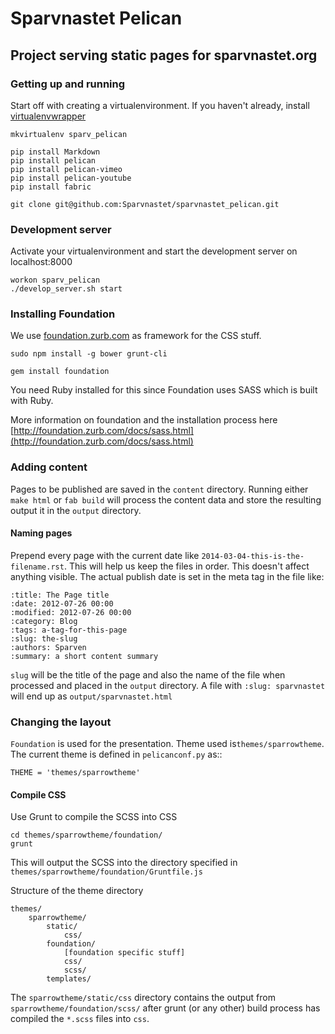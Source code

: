 # Sparvnastet Pelican
## Project serving static pages for sparvnastet.org

### Getting up and running

Start off with creating a virtualenvironment.
If you haven't already, install [virtualenvwrapper](http://virtualenvwrapper.readthedocs.org/en/latest/)

    mkvirtualenv sparv_pelican

    pip install Markdown
    pip install pelican
    pip install pelican-vimeo
    pip install pelican-youtube
    pip install fabric

    git clone git@github.com:Sparvnastet/sparvnastet_pelican.git


### Development server
Activate your virtualenvironment and start the development server on localhost:8000

    workon sparv_pelican
    ./develop_server.sh start


### Installing Foundation
We use [foundation.zurb.com](foundation.zurb.com) as framework for the CSS stuff.

    sudo npm install -g bower grunt-cli

    gem install foundation

You need Ruby installed for this since Foundation uses SASS which is built with Ruby.

More information on foundation and the installation process here
[http://foundation.zurb.com/docs/sass.html](http://foundation.zurb.com/docs/sass.html)

### Adding content
Pages to be published are saved in the ``content`` directory.
Running either ``make html`` or ``fab build`` will process the content data
and store the resulting output it in the ``output`` directory.

#### Naming pages
Prepend every page with the current date like
``2014-03-04-this-is-the-filename.rst``. This will help us keep the files in
 order. This doesn't affect anything visible. The actual publish date is set
  in the meta tag in the file like:

    :title: The Page title
    :date: 2012-07-26 00:00
    :modified: 2012-07-26 00:00
    :category: Blog
    :tags: a-tag-for-this-page
    :slug: the-slug
    :authors: Sparven
    :summary: a short content summary

``slug`` will be the title of the page and also the name of the file when
processed and placed in the ``output`` directory. A file with ``:slug:
sparvnastet`` will end up as ``output/sparvnastet.html``


### Changing the layout

``Foundation`` is used for the presentation. Theme used is``themes/sparrowtheme``.
The current theme is defined in ``pelicanconf.py`` as::

    THEME = 'themes/sparrowtheme'


#### Compile CSS
Use Grunt to compile the SCSS into CSS

    cd themes/sparrowtheme/foundation/
    grunt

This will output the SCSS into the directory specified in ``themes/sparrowtheme/foundation/Gruntfile.js``


Structure of the theme directory

    themes/
        sparrowtheme/
            static/
                css/
            foundation/
                [foundation specific stuff]
                css/
                scss/
            templates/

The ``sparrowtheme/static/css`` directory contains the output from ``sparrowtheme/foundation/scss/`` after grunt (or any other)
build process has compiled the ``*.scss`` files into ``css``.
